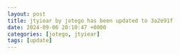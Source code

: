 ```yaml
---
layout: post
title: jtyiear by jotego has been updated to 3a2e91f
date: 2024-09-06 20:10:47 +0000
categories: [jotego, jtyiear]
tags: [update]
---
```


